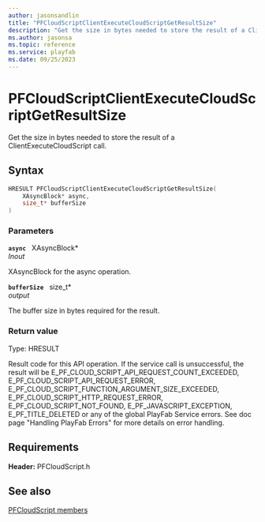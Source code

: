 ```yaml
---
author: jasonsandlin
title: "PFCloudScriptClientExecuteCloudScriptGetResultSize"
description: "Get the size in bytes needed to store the result of a ClientExecuteCloudScript call."
ms.author: jasonsa
ms.topic: reference
ms.service: playfab
ms.date: 09/25/2023
---
```


# PFCloudScriptClientExecuteCloudScriptGetResultSize  

Get the size in bytes needed to store the result of a ClientExecuteCloudScript call.  

## Syntax  
  
```cpp
HRESULT PFCloudScriptClientExecuteCloudScriptGetResultSize(  
    XAsyncBlock* async,  
    size_t* bufferSize  
)  
```  
  
### Parameters  
  
**`async`** &nbsp; XAsyncBlock*  
*_Inout_*  
  
XAsyncBlock for the async operation.  
  
**`bufferSize`** &nbsp; size_t*  
*output*  
  
The buffer size in bytes required for the result.  
  
  
### Return value
Type: HRESULT
  
Result code for this API operation. If the service call is unsuccessful, the result will be E_PF_CLOUD_SCRIPT_API_REQUEST_COUNT_EXCEEDED, E_PF_CLOUD_SCRIPT_API_REQUEST_ERROR, E_PF_CLOUD_SCRIPT_FUNCTION_ARGUMENT_SIZE_EXCEEDED, E_PF_CLOUD_SCRIPT_HTTP_REQUEST_ERROR, E_PF_CLOUD_SCRIPT_NOT_FOUND, E_PF_JAVASCRIPT_EXCEPTION, E_PF_TITLE_DELETED or any of the global PlayFab Service errors. See doc page "Handling PlayFab Errors" for more details on error handling.
  
  
## Requirements  
  
**Header:** PFCloudScript.h
  
## See also  
[PFCloudScript members](../pfcloudscript_members.md)  

  
  
